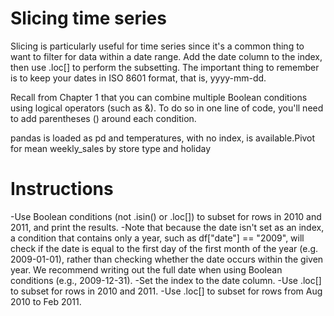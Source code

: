 # Slicing time series
Slicing is particularly useful for time series since it's a common thing to want to filter for data within a date range. Add the date column to the index, then use .loc[] to perform the subsetting. The important thing to remember is to keep your dates in ISO 8601 format, that is, yyyy-mm-dd.

Recall from Chapter 1 that you can combine multiple Boolean conditions using logical operators (such as &). To do so in one line of code, you'll need to add parentheses () around each condition.

pandas is loaded as pd and temperatures, with no index, is available.Pivot for mean weekly_sales by store type and holiday 

# Instructions
-Use Boolean conditions (not .isin() or .loc[]) to subset for rows in 2010 and 2011, and print the results.
-Note that because the date isn't set as an index, a condition that contains only a year, such as df["date"] == "2009", will check if the date is equal to the first day of the first month of the year (e.g. 2009-01-01), rather than checking whether the date occurs within the given year. We recommend writing out the full date when using Boolean conditions (e.g., 2009-12-31).
-Set the index to the date column.
-Use .loc[] to subset for rows in 2010 and 2011.
-Use .loc[] to subset for rows from Aug 2010 to Feb 2011.

